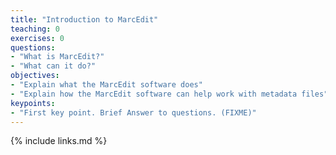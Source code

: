 ```yaml
---
title: "Introduction to MarcEdit"
teaching: 0
exercises: 0
questions:
- "What is MarcEdit?"
- "What can it do?"
objectives:
- "Explain what the MarcEdit software does"
- "Explain how the MarcEdit software can help work with metadata files"
keypoints:
- "First key point. Brief Answer to questions. (FIXME)"
---
```


{% include links.md %}
